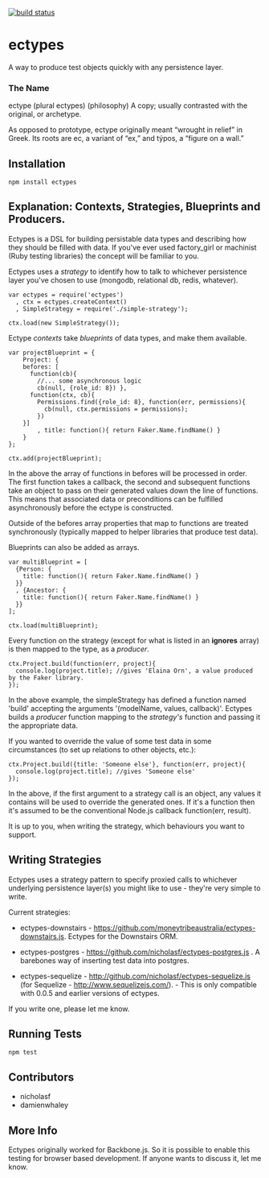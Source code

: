  [![build status](https://secure.travis-ci.org/nicholasf/ectypes.js.png)](http://travis-ci.org/nicholasf/ectypes.js)

# ectypes
A way to produce test objects quickly with any persistence layer.

### The Name

ectype (plural ectypes)
(philosophy) A copy; usually contrasted with the original, or archetype.  

As opposed to prototype, ectype originally meant “wrought in relief” in Greek. Its roots are ec, a variant of “ex,” and týpos, a “figure on a wall.”

## Installation

```
npm install ectypes
```

## Explanation: Contexts, Strategies, Blueprints and Producers.

Ectypes is a DSL for building persistable data types and describing how they should be filled with data. If you've ever used factory_girl or machinist (Ruby testing libraries) the concept will be familiar to you.

Ectypes uses a *strategy* to identify how to talk to whichever persistence layer you've chosen to use (mongodb, relational db, redis, whatever).

```
var ectypes = require('ectypes')
  , ctx = ectypes.createContext()
  , SimpleStrategy = require('./simple-strategy');

ctx.load(new SimpleStrategy());

```

Ectype *contexts* take *blueprints* of data types, and make them available.

```
var projectBlueprint = {
	Project: {
    befores: [
      function(cb){ 
        //... some asynchronous logic
        cb(null, {role_id: 8}) },
      function(ctx, cb){
        Permissions.find({role_id: 8}, function(err, permissions){
          cb(null, ctx.permissions = permissions);
        })
    }]
		, title: function(){ return Faker.Name.findName() }
	}
};

ctx.add(projectBlueprint);
```

In the above the array of functions in befores will be processed in order. The first function takes a callback, the second and subsequent functions take an object to pass on their generated values down the line of functions. This means that associated data or preconditions can be fulfilled asynchronously before the ectype is constructed.

Outside of the befores array properties that map to functions are treated synchronously (typically mapped to helper libraries that produce test data).

Blueprints can also be added as arrays.

```
var multiBlueprint = [
  {Person: {
    title: function(){ return Faker.Name.findName() }
  }}
  , {Ancestor: {
    title: function(){ return Faker.Name.findName() }
  }}
];

ctx.load(multiBlueprint);
```

Every function on the strategy (except for what is listed in an **ignores** array) is then mapped to the type, as a *producer*.

```
ctx.Project.build(function(err, project){ 
  console.log(project.title); //gives 'Elaina Orn', a value produced by the Faker library.
});

```

In the above example, the simpleStrategy has defined a function named 'build' accepting the arguments '(modelName, values, callback)'. Ectypes builds a *producer* function mapping to the *strategy's* function and passing it the appropriate data.

If you wanted to override the value of some test data in some circumstances (to set up relations to other objects, etc.):

```
ctx.Project.build({title: 'Someone else'}, function(err, project){ 
  console.log(project.title); //gives 'Someone else'
});
```

In the above, if the first argument to a strategy call is an object, any values it contains will be used to override the generated ones. If it's a function then it's assumed to be the conventional Node.js callback function(err, result).

It is up to you, when writing the strategy, which behaviours you want to support.

## Writing Strategies

Ectypes uses a strategy pattern to specify proxied calls to whichever underlying persistence layer(s) you might like to use - they're very simple to write. 


Current strategies:

* ectypes-downstairs - https://github.com/moneytribeaustralia/ectypes-downstairs.js. Ectypes for the Downstairs ORM.

* ectypes-postgres - https://github.com/nicholasf/ectypes-postgres.js . A barebones way of inserting test data into postgres.

* ectypes-sequelize - http://github.com/nicholasf/ectypes-sequelize.js (for Sequelize - http://www.sequelizejs.com/). - This is only compatible with 0.0.5 and earlier versions of ectypes.


If you write one, please let me know.

## Running Tests

```
npm test 
```

## Contributors

* nicholasf
* damienwhaley 


## More Info

Ectypes originally worked for Backbone.js. So it is possible to enable this testing for browser based development. If anyone wants to discuss it, let me know.
